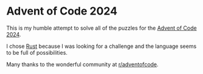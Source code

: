 # Advent of Code 2024

This is my humble attempt to solve all of the puzzles for the [Advent of Code 2024](https://adventofcode.com/2024).

I chose [Rust](https://doc.rust-lang.org/stable/book/) because I was looking for a challenge and the language seems to be full of possibilities.

Many thanks to the wonderful community at [r/adventofcode](https://www.reddit.com/r/adventofcode/).
